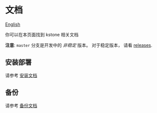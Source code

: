 # 文档

[English](README.md)

你可以在本页面找到 kstone 相关文档

**注意**:  `master` 分支是开发中的 *非稳定* 版本。 对于稳定版本， 请看 [releases][releases].
## 安装部署
请参考 [安装文档](installation)

## 备份
请参考 [备份文档](backup)

[releases]: https://github.com/tkestack/kstone/releases